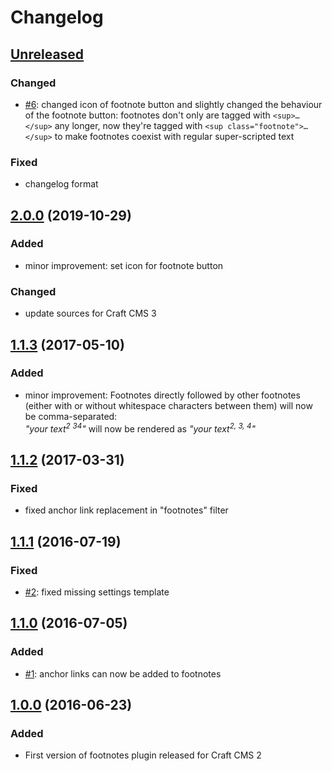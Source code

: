 # Changelog

## [Unreleased](https://github.com/Vierbeuter/craft-footnotes/compare/master...develop)

### Changed
 - [#6](https://github.com/Vierbeuter/craft-footnotes/issues/6): changed icon of footnote button and slightly changed the behaviour of the footnote button: footnotes don't only are tagged with `<sup>…</sup>` any longer, now they're tagged with `<sup class="footnote">…</sup>` to make footnotes coexist with regular super-scripted text

### Fixed
 - changelog format

## [2.0.0](https://github.com/Vierbeuter/craft-footnotes/tree/2.0.0) (2019-10-29)

### Added
 - minor improvement: set icon for footnote button

### Changed
 - update sources for Craft CMS 3

## [1.1.3](https://github.com/Vierbeuter/craft-footnotes/tree/1.1.3) (2017-05-10)

### Added
 - minor improvement: Footnotes directly followed by other footnotes (either with or without whitespace characters between them) will now be comma-separated:  
*"your text<sup>2</sup> <sup>3</sup><sup>4</sup>"* will now be rendered as *"your text<sup>2, 3, 4</sup>"*

## [1.1.2](https://github.com/Vierbeuter/craft-footnotes/tree/1.1.2) (2017-03-31)

### Fixed
 - fixed anchor link replacement in "footnotes" filter

## [1.1.1](https://github.com/Vierbeuter/craft-footnotes/tree/1.1.1) (2016-07-19)

### Fixed
- [#2](https://github.com/Vierbeuter/craft-footnotes/issues/2): fixed missing settings template

## [1.1.0](https://github.com/Vierbeuter/craft-footnotes/tree/1.1.0) (2016-07-05)

### Added
 - [#1](https://github.com/Vierbeuter/craft-footnotes/issues/1): anchor links can now be added to footnotes

## [1.0.0](https://github.com/Vierbeuter/craft-footnotes/tree/1.0.0) (2016-06-23)

### Added
- First version of footnotes plugin released for Craft CMS 2


